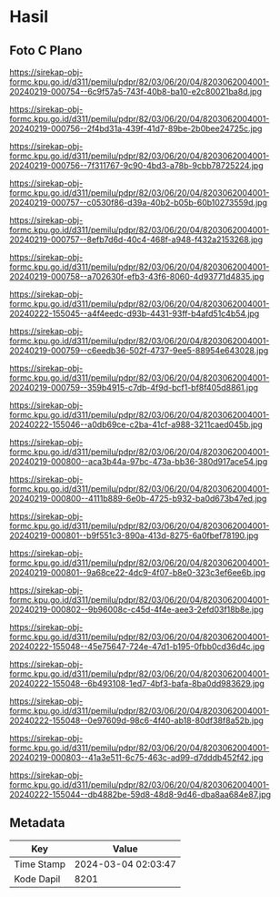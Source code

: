 # Hasil

## Foto C Plano

https://sirekap-obj-formc.kpu.go.id/d311/pemilu/pdpr/82/03/06/20/04/8203062004001-20240219-000754--6c9f57a5-743f-40b8-ba10-e2c80021ba8d.jpg

https://sirekap-obj-formc.kpu.go.id/d311/pemilu/pdpr/82/03/06/20/04/8203062004001-20240219-000756--2f4bd31a-439f-41d7-89be-2b0bee24725c.jpg

https://sirekap-obj-formc.kpu.go.id/d311/pemilu/pdpr/82/03/06/20/04/8203062004001-20240219-000756--7f311767-9c90-4bd3-a78b-9cbb78725224.jpg

https://sirekap-obj-formc.kpu.go.id/d311/pemilu/pdpr/82/03/06/20/04/8203062004001-20240219-000757--c0530f86-d39a-40b2-b05b-60b10273559d.jpg

https://sirekap-obj-formc.kpu.go.id/d311/pemilu/pdpr/82/03/06/20/04/8203062004001-20240219-000757--8efb7d6d-40c4-468f-a948-f432a2153268.jpg

https://sirekap-obj-formc.kpu.go.id/d311/pemilu/pdpr/82/03/06/20/04/8203062004001-20240219-000758--a702630f-efb3-43f6-8060-4d93771d4835.jpg

https://sirekap-obj-formc.kpu.go.id/d311/pemilu/pdpr/82/03/06/20/04/8203062004001-20240222-155045--a4f4eedc-d93b-4431-93ff-b4afd51c4b54.jpg

https://sirekap-obj-formc.kpu.go.id/d311/pemilu/pdpr/82/03/06/20/04/8203062004001-20240219-000759--c6eedb36-502f-4737-9ee5-88954e643028.jpg

https://sirekap-obj-formc.kpu.go.id/d311/pemilu/pdpr/82/03/06/20/04/8203062004001-20240219-000759--359b4915-c7db-4f9d-bcf1-bf8f405d8861.jpg

https://sirekap-obj-formc.kpu.go.id/d311/pemilu/pdpr/82/03/06/20/04/8203062004001-20240222-155046--a0db69ce-c2ba-41cf-a988-3211caed045b.jpg

https://sirekap-obj-formc.kpu.go.id/d311/pemilu/pdpr/82/03/06/20/04/8203062004001-20240219-000800--aca3b44a-97bc-473a-bb36-380d917ace54.jpg

https://sirekap-obj-formc.kpu.go.id/d311/pemilu/pdpr/82/03/06/20/04/8203062004001-20240219-000800--4111b889-6e0b-4725-b932-ba0d673b47ed.jpg

https://sirekap-obj-formc.kpu.go.id/d311/pemilu/pdpr/82/03/06/20/04/8203062004001-20240219-000801--b9f551c3-890a-413d-8275-6a0fbef78190.jpg

https://sirekap-obj-formc.kpu.go.id/d311/pemilu/pdpr/82/03/06/20/04/8203062004001-20240219-000801--9a68ce22-4dc9-4f07-b8e0-323c3ef6ee6b.jpg

https://sirekap-obj-formc.kpu.go.id/d311/pemilu/pdpr/82/03/06/20/04/8203062004001-20240219-000802--9b96008c-c45d-4f4e-aee3-2efd03f18b8e.jpg

https://sirekap-obj-formc.kpu.go.id/d311/pemilu/pdpr/82/03/06/20/04/8203062004001-20240222-155048--45e75647-724e-47d1-b195-0fbb0cd36d4c.jpg

https://sirekap-obj-formc.kpu.go.id/d311/pemilu/pdpr/82/03/06/20/04/8203062004001-20240222-155048--6b493108-1ed7-4bf3-bafa-8ba0dd983629.jpg

https://sirekap-obj-formc.kpu.go.id/d311/pemilu/pdpr/82/03/06/20/04/8203062004001-20240222-155048--0e97609d-98c6-4f40-ab18-80df38f8a52b.jpg

https://sirekap-obj-formc.kpu.go.id/d311/pemilu/pdpr/82/03/06/20/04/8203062004001-20240219-000803--41a3e511-6c75-463c-ad99-d7dddb452f42.jpg

https://sirekap-obj-formc.kpu.go.id/d311/pemilu/pdpr/82/03/06/20/04/8203062004001-20240222-155044--db4882be-59d8-48d8-9d46-dba8aa684e87.jpg


## Metadata

| Key        | Value               |
| ---------- | ------------------- |
| Time Stamp | 2024-03-04 02:03:47 |
| Kode Dapil | 8201                |



